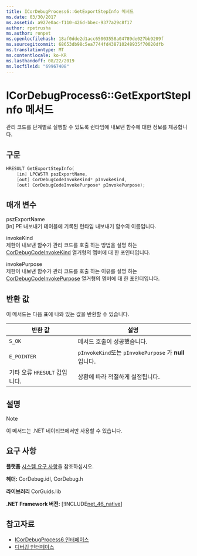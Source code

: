 ```yaml
---
title: ICorDebugProcess6::GetExportStepInfo 메서드
ms.date: 03/30/2017
ms.assetid: a927e0ac-f110-426d-bbec-9377a29c8f17
author: rpetrusha
ms.author: ronpet
ms.openlocfilehash: 18af0dde2d1acc65003558a04789de027bb9209f
ms.sourcegitcommit: 68653db98c5ea7744fd438710248935f70020dfb
ms.translationtype: MT
ms.contentlocale: ko-KR
ms.lasthandoff: 08/22/2019
ms.locfileid: "69967408"
---
```

# <a name="icordebugprocess6getexportstepinfo-method"></a>ICorDebugProcess6::GetExportStepInfo 메서드
관리 코드를 단계별로 실행할 수 있도록 런타임에 내보낸 함수에 대한 정보를 제공합니다.  
  
## <a name="syntax"></a>구문  
  
```cpp  
HRESULT GetExportStepInfo(  
    [in] LPCWSTR pszExportName,   
    [out] CorDebugCodeInvokeKind* pInvokeKind,   
    [out] CorDebugCodeInvokePurpose* pInvokePurpose);  
```  
  
## <a name="parameters"></a>매개 변수  
 pszExportName  
 [in] PE 내보내기 테이블에 기록된 런타임 내보내기 함수의 이름입니다.  
  
 invokeKind  
 제한이 내보낸 함수가 관리 코드를 호출 하는 방법을 설명 하는 [CorDebugCodeInvokeKind](../../../../docs/framework/unmanaged-api/debugging/cordebugcodeinvokekind-enumeration.md) 열거형의 멤버에 대 한 포인터입니다.  
  
 invokePurpose  
 제한이 내보낸 함수가 관리 코드를 호출 하는 이유를 설명 하는 [CorDebugCodeInvokePurpose](../../../../docs/framework/unmanaged-api/debugging/cordebugcodeinvokepurpose-enumeration.md) 열거형의 멤버에 대 한 포인터입니다.  
  
## <a name="return-value"></a>반환 값  
 이 메서드는 다음 표에 나와 있는 값을 반환할 수 있습니다.  
  
|반환 값|설명|  
|------------------|-----------------|  
|`S_OK`|메서드 호출이 성공했습니다.|  
|`E_POINTER`|`pInvokeKind`또는 `pInvokePurpose` 가 **null**입니다.|  
|기타 오류 `HRESULT` 값입니다.|상황에 따라 적절하게 설정됩니다.|  
  
## <a name="remarks"></a>설명  
  
> [!NOTE]
> 이 메서드는 .NET 네이티브에서만 사용할 수 있습니다.  
  
## <a name="requirements"></a>요구 사항  
 **플랫폼** [시스템 요구 사항](../../../../docs/framework/get-started/system-requirements.md)을 참조하십시오.  
  
 **헤더:** CorDebug.idl, CorDebug.h  
  
 **라이브러리** CorGuids.lib  
  
 **.NET Framework 버전:** [!INCLUDE[net_46_native](../../../../includes/net-46-native-md.md)]  
  
## <a name="see-also"></a>참고자료

- [ICorDebugProcess6 인터페이스](../../../../docs/framework/unmanaged-api/debugging/icordebugprocess6-interface.md)
- [디버깅 인터페이스](../../../../docs/framework/unmanaged-api/debugging/debugging-interfaces.md)
